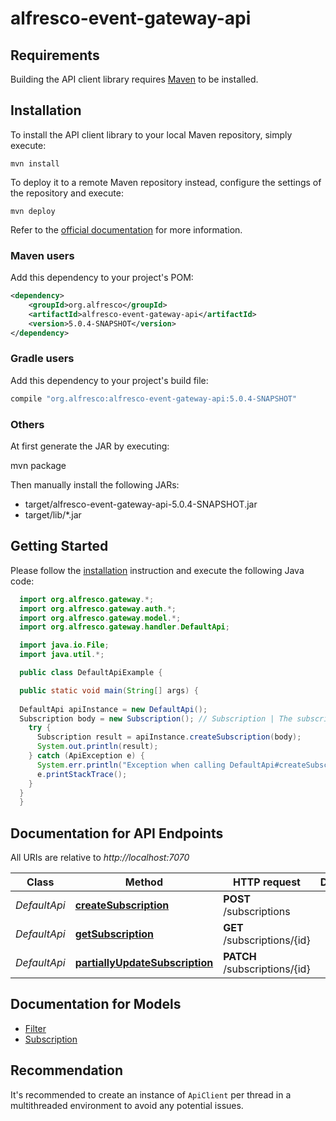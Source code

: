 # alfresco-event-gateway-api

## Requirements

Building the API client library requires [Maven](https://maven.apache.org) to be installed.

## Installation

To install the API client library to your local Maven repository, simply execute:

```shell
mvn install
```

To deploy it to a remote Maven repository instead, configure the settings of the repository and execute:

```shell
mvn deploy
```

Refer to the [official documentation](https://maven.apache.org/plugins/maven-deploy-plugin/usage.html) for more information.

### Maven users

Add this dependency to your project's POM:

```xml
<dependency>
    <groupId>org.alfresco</groupId>
    <artifactId>alfresco-event-gateway-api</artifactId>
    <version>5.0.4-SNAPSHOT</version>
</dependency>
```

### Gradle users

Add this dependency to your project's build file:

```groovy
compile "org.alfresco:alfresco-event-gateway-api:5.0.4-SNAPSHOT"
```

### Others

At first generate the JAR by executing:

mvn package

Then manually install the following JARs:

* target/alfresco-event-gateway-api-5.0.4-SNAPSHOT.jar
* target/lib/*.jar

## Getting Started

Please follow the [installation](#installation) instruction and execute the following Java code:

```java
  import org.alfresco.gateway.*;
  import org.alfresco.gateway.auth.*;
  import org.alfresco.gateway.model.*;
  import org.alfresco.gateway.handler.DefaultApi;

  import java.io.File;
  import java.util.*;

  public class DefaultApiExample {

  public static void main(String[] args) {
  
  DefaultApi apiInstance = new DefaultApi();
  Subscription body = new Subscription(); // Subscription | The subscription object to be created
    try {
      Subscription result = apiInstance.createSubscription(body);
      System.out.println(result);
    } catch (ApiException e) {
      System.err.println("Exception when calling DefaultApi#createSubscription");
      e.printStackTrace();
    }
  }
  }
```

## Documentation for API Endpoints

All URIs are relative to *http://localhost:7070*

Class | Method | HTTP request | Description
------------ | ------------- | ------------- | -------------
*DefaultApi* | [**createSubscription**](docs/DefaultApi.md#createSubscription) | **POST** /subscriptions | 
*DefaultApi* | [**getSubscription**](docs/DefaultApi.md#getSubscription) | **GET** /subscriptions/{id} | 
*DefaultApi* | [**partiallyUpdateSubscription**](docs/DefaultApi.md#partiallyUpdateSubscription) | **PATCH** /subscriptions/{id} | 

## Documentation for Models

 - [Filter](docs/Filter.md)
 - [Subscription](docs/Subscription.md)

## Recommendation

It's recommended to create an instance of `ApiClient` per thread in a multithreaded environment to avoid any potential issues.


